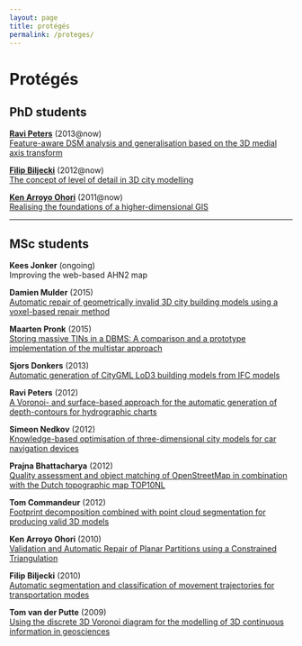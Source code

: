 ```yaml
---
layout: page
title: protégés
permalink: /proteges/
---
```


# Protégés


## PhD students

[**Ravi Peters**](http://3d.bk.tudelft.nl/rypeters) (2013@now)<br>
[Feature-aware DSM analysis and generalisation based on the 3D medial axis transform](http://3d.bk.tudelft.nl/projects/3dsm)

[**Filip Biljecki**](http://3d.bk.tudelft.nl/biljecki) (2012@now)<br> 
[The concept of level of detail in 3D city modelling](http://3d.bk.tudelft.nl/biljecki/phd.html)

[**Ken Arroyo Ohori**](http://3d.bk.tudelft.nl/ken) (2011@now)<br> 
[Realising the foundations of a higher-dimensional GIS](http://3d.bk.tudelft.nl/projects/geo5d/#research-topics-and-tasks)

---

## MSc students 

**Kees Jonker** (ongoing)<br>
Improving the web-based AHN2 map

**Damien Mulder** (2015)<br>
[Automatic repair of geometrically invalid 3D city building models using a voxel-based repair method](http://repository.tudelft.nl/view/ir/uuid%3A8ef4459d-b940-4007-bc3c-d87349015129/)

**Maarten Pronk** (2015)<br>
[Storing massive TINs in a DBMS: A comparison and a prototype implementation of the multistar approach](http://repository.tudelft.nl/view/ir/uuid%3Ada6b7329-f45b-4560-8374-bb522e78121f/)

**Sjors Donkers** (2013)<br>
[Automatic generation of CityGML LoD3 building models from IFC models](http://repository.tudelft.nl/view/ir/uuid%3A31380219-f8e8-4c66-a2dc-548c3680bb8d/)

**Ravi Peters** (2012)<br>
[A Voronoi- and surface-based approach for the automatic generation of depth-contours for hydrographic charts](http://repository.tudelft.nl/view/ir/uuid%3A5977a99b-0875-44b4-abe1-09288bf2aed1/)

**Simeon Nedkov** (2012)<br>
[Knowledge-based optimisation of three-dimensional city models for car navigation devices](http://repository.tudelft.nl/view/ir/uuid%3Ab429e899-9955-4a23-9ceb-66ffb6210b30/)

**Prajna Bhattacharya** (2012)<br>
[Quality assessment  and  object matching of OpenStreetMap in combination with  the Dutch topographic map TOP10NL](http://repository.tudelft.nl/view/ir/uuid%3Ae1501114-d947-4278-8612-1e249e4dc02f/)

**Tom Commandeur** (2012)<br>
[Footprint decomposition combined with point cloud segmentation for producing valid 3D models](http://repository.tudelft.nl/view/ir/uuid%3Ac0c665f7-0254-42c6-895b-cb59acc079f2/)

**Ken Arroyo Ohori** (2010)<br>
[Validation and Automatic Repair of Planar Partitions using a Constrained Triangulation](http://repository.tudelft.nl/view/ir/uuid%3A78807acb-4115-478c-93de-68b9db884c8e/)

**Filip Biljecki** (2010)<br>
[Automatic segmentation and classification of movement trajectories for transportation modes](http://repository.tudelft.nl/view/ir/uuid%3A654587d2-6e93-4619-ab9a-29d95f843f35/)

**Tom van der Putte** (2009)<br>
[Using the discrete 3D Voronoi diagram for the modelling of 3D continuous information in geosciences](http://repository.tudelft.nl/view/ir/uuid%3Ab35ad433-067a-4b20-8067-e18a2de76490/)
  


  